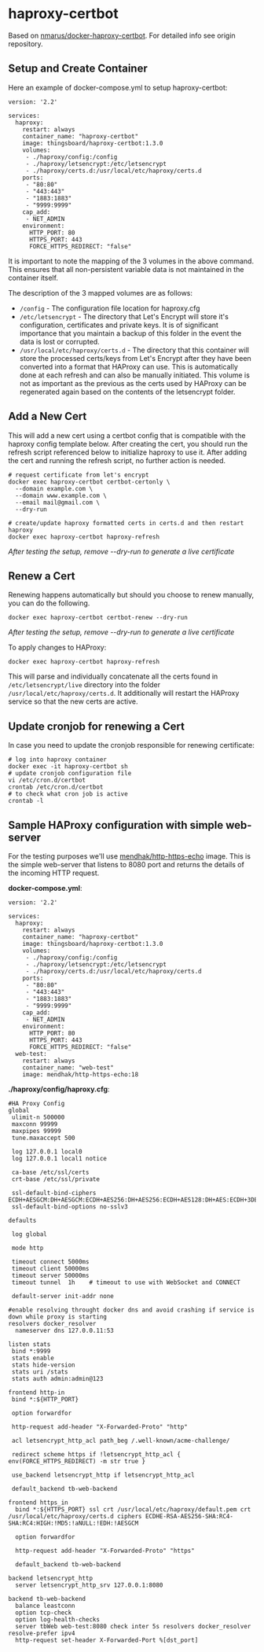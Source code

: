 # haproxy-certbot

Based on [nmarus/docker-haproxy-certbot](https://github.com/nmarus/docker-haproxy-certbot). For detailed info see origin repository.

## Setup and Create Container

Here an example of docker-compose.yml to setup haproxy-certbot:

```
version: '2.2'

services:
  haproxy:
    restart: always
    container_name: "haproxy-certbot"
    image: thingsboard/haproxy-certbot:1.3.0
    volumes:
     - ./haproxy/config:/config
     - ./haproxy/letsencrypt:/etc/letsencrypt
     - ./haproxy/certs.d:/usr/local/etc/haproxy/certs.d
    ports:
     - "80:80"
     - "443:443"
     - "1883:1883"
     - "9999:9999"
    cap_add:
     - NET_ADMIN
    environment:
      HTTP_PORT: 80
      HTTPS_PORT: 443
      FORCE_HTTPS_REDIRECT: "false"
```

It is important to note the mapping of the 3 volumes in the above command. This ensures that all non-persistent variable data is not maintained in the container itself.

The description of the 3 mapped volumes are as follows:

- `/config` - The configuration file location for haproxy.cfg
- `/etc/letsencrypt` - The directory that Let's Encrypt will store it's configuration, certificates and private keys. It is of significant importance that you maintain a backup of this folder in the event the data is lost or corrupted.
- `/usr/local/etc/haproxy/certs.d` - The directory that this container will store the processed certs/keys from Let's Encrypt after they have been converted into a format that HAProxy can use. This is automatically done at each refresh and can also be manually initiated. This volume is not as important as the previous as the certs used by HAProxy can be regenerated again based on the contents of the letsencrypt folder.

## Add a New Cert

This will add a new cert using a certbot config that is compatible with the haproxy config template below. After creating the cert, you should run the refresh script referenced below to initialize haproxy to use it. After adding the cert and running the refresh script, no further action is needed.

```
# request certificate from let's encrypt
docker exec haproxy-certbot certbot-certonly \
  --domain example.com \
  --domain www.example.com \
  --email mail@gmail.com \
  --dry-run

# create/update haproxy formatted certs in certs.d and then restart haproxy
docker exec haproxy-certbot haproxy-refresh
```

<i>After testing the setup, remove --dry-run to generate a live certificate</i>

## Renew a Cert

Renewing happens automatically but should you choose to renew manually, you can do the following.

```
docker exec haproxy-certbot certbot-renew --dry-run
```

<i>After testing the setup, remove --dry-run to generate a live certificate</i>

To apply changes to HAProxy:

```
docker exec haproxy-certbot haproxy-refresh
```

This will parse and individually concatenate all the certs found in <code>/etc/letsencrypt/live</code> directory into the folder <code>/usr/local/etc/haproxy/certs.d</code>. It additionally will restart the HAProxy service so that the new certs are active.


## Update cronjob for renewing a Cert

In case you need to update the cronjob responsible for renewing certificate:

```
# log into haproxy container
docker exec -it haproxy-certbot sh
# update cronjob configuration file
vi /etc/cron.d/certbot
crontab /etc/cron.d/certbot
# to check what cron job is active
crontab -l
```

## Sample HAProxy configuration with simple web-server

For the testing purposes we'll use [mendhak/http-https-echo](https://hub.docker.com/r/mendhak/http-https-echo) image. This is the simple web-server that listens to 8080 port and returns the details of the incoming HTTP request.

<b>docker-compose.yml</b>:

```
version: '2.2'

services:
  haproxy:
    restart: always
    container_name: "haproxy-certbot"
    image: thingsboard/haproxy-certbot:1.3.0
    volumes:
     - ./haproxy/config:/config
     - ./haproxy/letsencrypt:/etc/letsencrypt
     - ./haproxy/certs.d:/usr/local/etc/haproxy/certs.d
    ports:
     - "80:80"
     - "443:443"
     - "1883:1883"
     - "9999:9999"
    cap_add:
     - NET_ADMIN
    environment:
      HTTP_PORT: 80
      HTTPS_PORT: 443
      FORCE_HTTPS_REDIRECT: "false"
  web-test:
    restart: always
    container_name: "web-test"
    image: mendhak/http-https-echo:18

```

<b>./haproxy/config/haproxy.cfg</b>:

```
#HA Proxy Config
global
 ulimit-n 500000
 maxconn 99999
 maxpipes 99999
 tune.maxaccept 500

 log 127.0.0.1 local0
 log 127.0.0.1 local1 notice

 ca-base /etc/ssl/certs
 crt-base /etc/ssl/private

 ssl-default-bind-ciphers ECDH+AESGCM:DH+AESGCM:ECDH+AES256:DH+AES256:ECDH+AES128:DH+AES:ECDH+3DES:DH+3DES:RSA+AESGCM:RSA+AES:RSA+3DES:!aNULL:!MD5:!DSS
 ssl-default-bind-options no-sslv3

defaults

 log global

 mode http

 timeout connect 5000ms
 timeout client 50000ms
 timeout server 50000ms
 timeout tunnel  1h    # timeout to use with WebSocket and CONNECT

 default-server init-addr none

#enable resolving throught docker dns and avoid crashing if service is down while proxy is starting
resolvers docker_resolver
  nameserver dns 127.0.0.11:53

listen stats
 bind *:9999
 stats enable
 stats hide-version
 stats uri /stats
 stats auth admin:admin@123

frontend http-in
 bind *:${HTTP_PORT}

 option forwardfor

 http-request add-header "X-Forwarded-Proto" "http"

 acl letsencrypt_http_acl path_beg /.well-known/acme-challenge/

 redirect scheme https if !letsencrypt_http_acl { env(FORCE_HTTPS_REDIRECT) -m str true }

 use_backend letsencrypt_http if letsencrypt_http_acl

 default_backend tb-web-backend

frontend https_in
  bind *:${HTTPS_PORT} ssl crt /usr/local/etc/haproxy/default.pem crt /usr/local/etc/haproxy/certs.d ciphers ECDHE-RSA-AES256-SHA:RC4-SHA:RC4:HIGH:!MD5:!aNULL:!EDH:!AESGCM

  option forwardfor

  http-request add-header "X-Forwarded-Proto" "https"

  default_backend tb-web-backend

backend letsencrypt_http
  server letsencrypt_http_srv 127.0.0.1:8080

backend tb-web-backend
  balance leastconn
  option tcp-check
  option log-health-checks
  server tbWeb web-test:8080 check inter 5s resolvers docker_resolver resolve-prefer ipv4
  http-request set-header X-Forwarded-Port %[dst_port]

```
